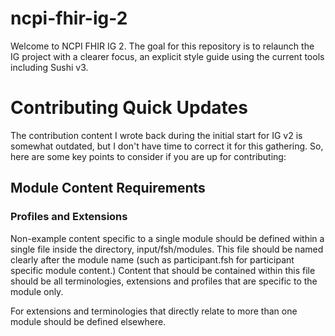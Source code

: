 # ncpi-fhir-ig-2
Welcome to NCPI FHIR IG 2. The goal for this repository is to relaunch the IG project with a clearer focus, an explicit style guide using the current tools including Sushi v3. 

# Contributing Quick Updates
The contribution content I wrote back during the initial start for IG v2 is somewhat outdated, but I don't have time to correct it for this gathering. So, here are some key points to consider if you are up for contributing:

## Module Content Requirements
### Profiles and Extensions
Non-example content specific to a single module should be defined within a single file inside the directory, input/fsh/modules. This file should be named clearly after the module name (such as participant.fsh for participant specific module content.) Content that should be contained within this file should be all terminologies, extensions and profiles that are specific to the module only. 

For extensions and terminologies that directly relate to more than one module should be defined elsewhere. 

